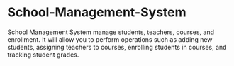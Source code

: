 # School-Management-System
School Management System manage students, teachers, courses, and enrollment. It will allow you to perform operations such as adding new students, assigning teachers to courses, enrolling students in courses, and tracking student grades.
